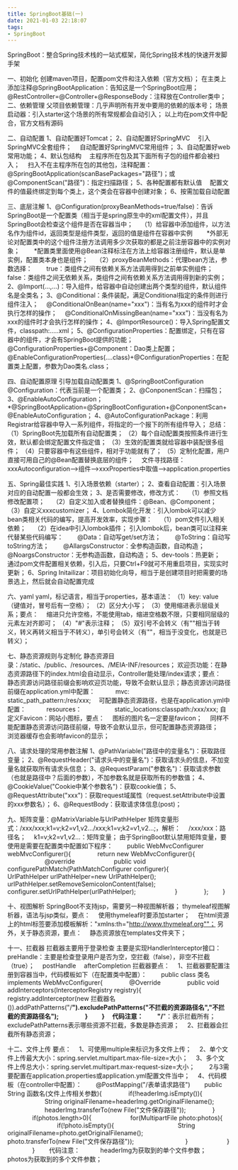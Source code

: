 ```yaml
---
title: SpringBoot基础(一)
date: 2021-01-03 22:18:07
tags:
- SpringBoot
---
```

SpringBoot：整合Spring技术栈的一站式框架，简化Spring技术栈的快速开发脚手架

一、初始化
创建maven项目，配置pom文件和注入依赖（官方文档）；
在主类上添加注释@SpringBootApplication：告知这是一个SpringBoot应用；
@RestController=@Controller+@ResponseBody：注释放在Controller类中；
二、依赖管理
父项目依赖管理：几乎声明所有开发中要用的依赖的版本号；
场景启动器：引入starter这个场景的所有常规都会自动引入；
以上均在pom文件中配合，官方文档有源码

二、自动配置
1、自动配置好Tomcat；
2、自动配置好SpringMVC
&#8195;引入SpringMVC全套组件；
&#8195;自动配置好SpringMVC常用组件；
3、自动配置好web常用功能；
4、默认包结构
&#8195;主程序所在包及其下面所有子包的组件都会被扫入；
&#8195;扫入不在主程序所在包的其他包，注释配置：@SpringBootApplication(scanBasePackages="路径")；或@ComponentScan("路径")：指定扫描路径；
5、各种配置都有默认值
&#8195;配置文件的值最终绑定到每个类上，这个类会在容器中创建对象；
6、按需加载自动配置

三、底层注解
1、@Configuration(proxyBeanMethods=true/false)：告诉SpringBoot是一个配置类（相当于是spring原生中的xml配置文件），并且SpringBoot会检查这个组件是否在容器当中；
&#8195;（1）给容器中添加组件，以方法名作为组件id，返回类型是组件类型，返回的值是组件在容器中实例
&#8195;&#8195;*外部无论对配置类中的这个组件注册方法调用多少次获取的都是之前注册容器中的实例对象；
&#8195;&#8195;*配置类里面使用@Bean注释标注在方法上给容器注册组件，默认是单实例，配置类本身也是组件；
&#8195;（2）proxyBeanMethods：代理bean方法，参数选择：
&#8195;&#8195;true：类组件之间有依赖关系方法调用得到之前单实例组件；
&#8195;&#8195;false：类组件之间无依赖关系，类组件之间有依赖关系方法调用得到新的实例；
2、@Import(...,...)：导入组件，给容器中自动创建出两个类型的组件，默认组件名是全类名；
3、@Conditional：条件装配，满足Conditional指定的条件则进行组件注入；
&#8195;@ConditionalOnBean(name="xxx")：当有名为xxx的组件时才会执行怎样的操作；
&#8195;@ConditionalOnMissingBean(name="xxx")：当没有名为xxx的组件时才会执行怎样的操作；
4、@ImportResource()：导入Spring配置文件，classpath:.....xml；
5、@ConfigurationProperties：配置绑定，只有在容器中的组件，才会有SpringBoot提供的功能；
&#8195;@ConfigurationProperties+@Component：Dao类上配置；
&#8195;@EnableConfigurationProperties(....class)+@ConfigurationProperties：在配置类上配置，参数为Dao类名.class；

四、自动配置原理
引导加载自动配置类
1、@SpringBootConfiguration
&#8195;@Configuration：代表当前是一个配置类；
2、@ConponentScan：扫描包；
3、@EnableAutoConfiguration；
&#8195;*@SpringBootApplication=@SpringBootConfiguration+@ConponentScan+@EnableAutoConfiguration；
4、@AutoConfigurationPackage：利用Registrar给容器中导入一系列组件，将指定的一个报下的所有组件导入；
总结：
（1）SpringBoot先加载所有自动配置类；
（2）每个自动配置类按照条件进行生效，默认都会绑定配置文件指定值；
（3）生效的配置类就给容器中装配很多组件；
（4）只要容器中有这些组件，相对于功能就有了；
（5）定制化配置，用户直接可用自己的@Bean配置替换底层的组件；
&#8195;文件寻找路径：xxxAutoconfiguration-->组件-->xxxProperties中取值-->application.properties

五、Spring最佳实践
1、引入场景依赖（starter）；
2、查看自动配置：引入场景对应的自动配置一般都会生效；
3、是否需要修改，修改方式：
&#8195;（1）参照文档修改配置项；
&#8195;（2）自定义加入或者替换组件：@Bean、@Component；
&#8195;（3）自定义xxxcustomizer；
4、Lombok简化开发：引入lombok可以减少bean类相关代码的编写，提高开发效率，实现步骤：
&#8195;（1）pom文件引入相关依赖；
&#8195;（2）在idea中引入lombok插件；
引入lombok后，bean类可以注释来代替某些代码编写：
&#8195;&#8195;@Data：自动写get/set方法；
&#8195;&#8195;@ToString：自动写toString方法；
&#8195;&#8195;@AllargsConstructor：全参构造函数，自动构造；
&#8195;&#8195;@NoargsConstructor：无参构造函数，自动构造；
5、dev-tools：热更新；
&#8195;通过pom文件配置相关依赖，引入后，只要Ctrl+F9就可不用重启项目，实现实时更新；
6、Spring Initailizar：项目初始化向导，相当于是创建项目时把需要的场景选上，然后就会自动配置完成

六、yaml
yaml，标记语言，相当于properties，基本语法：
（1）key: value（键值对，冒号后有一空格）；
（2）区分大小写；
（3）使用缩进表示层级关系；要点：
&#8195;缩进只允许空格，不能使用tab，缩进空格数不限，只要相同层级的元素左对齐即可；
（4）"#"表示注释；
（5）双引号不会转义（有"\"相当于转义，转义再转义相当于不转义），单引号会转义（有"\"，相当于没变化，也就是已转义）；

七、静态资源规则与定制化
静态资源目录：/static、/public、/resources、/MEIA-INF/resources；
欢迎页功能：在静态资源路径下的index.html会自动显示，Controller能处理/index请求；要点：
&#8195;静态资源访问路径前缀会影响欢迎页功能，导致不会默认显示；静态资源访问路径前缀在application.yml中配置：
&#8195;&#8195;&#8195;mvc:
&#8195;&#8195;&#8195;&#8195;&#8195;static_path_pattern:/res/xxx;
&#8195;可配置静态资源路径，也是在application.yml中配置：
&#8195;&#8195;&#8195;resources：
&#8195;&#8195;&#8195;&#8195;&#8195;static_locations:classpath:/xxx/xxx;
自定义Favicon：网站小图标，要点：
&#8195;图标的图片名一定要是favicon；
&#8195;同样不能配置静态资源访问路径前缀，导致不会默认显示，但可配置静态资源路径；
&#8195;浏览器缓存也会影响favicon的显示；

八、请求处理的常用参数注解
1、@PathVariable("路径中的变量名")：获取路径变量；
2、@RequestHeader("请求头中的变量名")：获取请求头的信息，不加变量名就获取所有请求头信息；
3、@RequestParam("参数名")：获取请求参数（也就是路径中？后面的参数），不加参数名就是获取所有的参数值；
4、@CookieValue("Cookie中某个参数名")：获取cookie值；
5、@RequestAttribute("xxx")：获取request域属性（request.setAttribute中设置的xxx参数名）；
6、@RequestBody：获取请求体信息(post)；

九、矩阵变量：@MatrixVariable与UrlPathHelper
矩阵变量形式：/xxx/xxx;k1=v;k2=v1,v2.../xxx;k1=v;k2=v1,v2...;，解析：
&#8195;/xxx/xxx：路径名；
&#8195;k1=v;k2=v1,v2...：矩阵变量；
由于SpringBoot默认禁用矩阵变量，要使用是需要在配置类中配置如下程序：
&#8195;&#8195;public WebMvcConfigurer webMvcConfigurer(){
&#8195;&#8195;&#8195;&#8195;return new WebMvcConfigurer(){
&#8195;&#8195;&#8195;&#8195;&#8195;&#8195;@override
&#8195;&#8195;&#8195;&#8195;&#8195;&#8195;public void configurePathMatch(PathMatchConfigurer configurer){
&#8195;&#8195;&#8195;&#8195;&#8195;&#8195;&#8195;&#8195;UrlPathHelper urlPathHelper=new UrlPathHelper();
&#8195;&#8195;&#8195;&#8195;&#8195;&#8195;&#8195;&#8195;urlPathHelper.setRemoveSemicolonContent(false);
&#8195;&#8195;&#8195;&#8195;&#8195;&#8195;&#8195;&#8195;configurer.setUrlPathHelper(urlPathHelper);
&#8195;&#8195;&#8195;&#8195;&#8195;&#8195;}
&#8195;&#8195;&#8195;&#8195;};
&#8195;&#8195;}

十、视图解析
SpringBoot不支持jsp，需要另一种视图解析器；
thymeleaf视图解析器，语法与jsp类似，要点：
&#8195;使用thymeleaf时要添加starter；
&#8195;在html资源上的html标签要添加模板解析："xmlns:th="http://www.thymeleaf.org""；
另外，关于静态资源，要点：
&#8195;静态资源放在templates文件夹下；

十一、拦截器
拦截器主要用于登录检查
主要是实现HandlerInterceptor接口：
&#8195;preHandle：主要是检查登录用户是否为空，空拦截（false），非空不拦截（true）；
&#8195;postHandle
&#8195;afterCompletion
拦截器要点：
&#8195;1、拦截器要配置注册到容器当中，代码模板如下（在配置类中配置）：
&#8195;&#8195;public class 类名 implements WebMvcConfigurer{
&#8195;&#8195;&#8195;&#8195;@Override
&#8195;&#8195;&#8195;&#8195;public void addInterceptors(InterceptorRegistry registry){
&#8195;&#8195;&#8195;&#8195;&#8195;&#8195;registry.addInterceptor(new 拦截器名()).addPathPatterns("/**").excludePathPatterns("不拦截的资源路径名","不拦截的资源路径名");
&#8195;&#8195;&#8195;&#8195;}
&#8195;&#8195;}
&#8195;代码注意：
&#8195;&#8195;"/**"：表示拦截所有；
&#8195;&#8195;excludePathPatterns表示哪些资源不拦截，多数是静态资源；
&#8195;2、拦截器会拦截所有静态资源；

十二、文件上传
要点：
&#8195;1、可使用multiple来标识为多文件上传；
&#8195;2、单个文件上传最大大小：spring.servlet.multipart.max-file-size=大小；
&#8195;3、多个文件上传总大小：spring.servlet.multipart.max-request-size=大小；
&#8195;&#8195;2与3需要配置在application.properties或application.yml配置文件当中；
&#8195;4、代码模板（在controller中配置）：
&#8195;&#8195;@PostMapping("/表单请求路径")
&#8195;&#8195;public String 函数名(文件上传相关参数){
&#8195;&#8195;&#8195;&#8195;if(!headerImg.isEmpty()){
&#8195;&#8195;&#8195;&#8195;&#8195;&#8195;String originalFilename=headerImg.getOriginalFilename();
&#8195;&#8195;&#8195;&#8195;&#8195;&#8195;headerImg.transferTo(new File("文件保存路径"));
&#8195;&#8195;&#8195;&#8195;}
&#8195;&#8195;&#8195;&#8195;if(photos.length>0){
&#8195;&#8195;&#8195;&#8195;&#8195;&#8195;for(MultipartFile photo:photos){
&#8195;&#8195;&#8195;&#8195;&#8195;&#8195;&#8195;&#8195;if(!photo.isEmpty(){
&#8195;&#8195;&#8195;&#8195;&#8195;&#8195;&#8195;&#8195;&#8195;&#8195;String originalFilename=photo.getOriginalFilename();
&#8195;&#8195;&#8195;&#8195;&#8195;&#8195;&#8195;&#8195;&#8195;&#8195;photo.transferTo(new File("文件保存路径"));
&#8195;&#8195;&#8195;&#8195;&#8195;&#8195;&#8195;&#8195;}
&#8195;&#8195;&#8195;&#8195;&#8195;&#8195;}
&#8195;&#8195;&#8195;&#8195;}
&#8195;&#8195;代码注意：
&#8195;&#8195;&#8195;headerImg为获取到的单个文件参数；
&#8195;&#8195;&#8195;photos为获取到的多个文件参数；